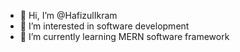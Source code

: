 - 👋 Hi, I’m @HafizulIkram
- 👀 I’m interested in software development 
- 🌱 I’m currently learning MERN software framework

